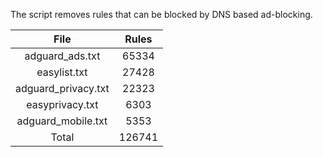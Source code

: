 The script removes rules that can be blocked by DNS based ad-blocking.


| File | Rules |
|:----:|:-----:|
| adguard_ads.txt | 65334 |
| easylist.txt | 27428 |
| adguard_privacy.txt | 22323 |
| easyprivacy.txt | 6303 |
| adguard_mobile.txt | 5353 |
| Total | 126741 |